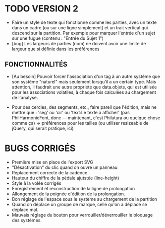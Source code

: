 # TODO VERSION 2

* Faire un style de texte qui fonctionne comme les parties, avec un texte dans un cadre (ou sur une ligne simplement) et un trait vertical qui descend sur la partition. Par exemple pour marquer l'entrée d'un sujet sur une fugue (contenu : "Entrée du Sujet 1")
* [bug] Les largeurs de parties (nom) ne doivent avoir une limite de largeur que si définie dans les préférences


## FONCTIONNALITÉS

  * [Au besoin] Pouvoir forcer l'association d'un tag à un autre système que son système "naturel" mais seulement lorsqu'il a un certain type.
  Mais attention, il faudrait une autre propriété que data.objets, qui est utilisée pour les associations volatiles, à chaque fois calculées au chargement de l'analyse.

  * Pour des cercles, des segments, etc., faire pareil que l'édition, mais ne mettre que :
    'seg' ou 'cir' ou 'text:Le texte à afficher' (pas PhilHarmonieFont, donc — maintenant, c'est Philutura ou quelque chose comme ça)
    -> préférences pour les tailles (ou utiliser resizeable de jQuery, qui serait pratique, ici)


# BUGS CORRIGÉS

* Première mise en place de l'export SVG
* "Désactivation" du clic quand on ouvre un panneau
* Replacement correcte de la cadence
* Hauteur du chiffre de la pédale ajutstée (line-height)
* Style à la volée corrigés
* Enregistrement et reconstruction de la ligne de prolongation
* Allongement de la poignée d'édition de la prolongation.
* Bon réglage de l'espace sous le système au chargement de la partition
* Quand on déplace un groupe de marque, celle qu'on a déplacé se déplace mal.
* Mauvais réglage du bouton pour verrouiller/déverrouiller le bloquage des systèmes.
